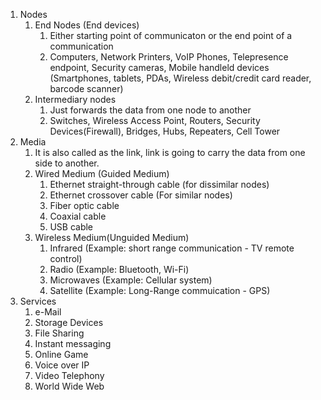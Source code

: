 1. Nodes
	1. End Nodes (End devices)
		1. Either starting point of communicaton or the end point of a communication
		2. Computers, Network Printers, VoIP Phones, Telepresence endpoint, Security cameras, Mobile handleld devices (Smartphones, tablets, PDAs, Wireless debit/credit card reader, barcode scanner) 
	2. Intermediary nodes
		1. Just forwards the data from one node to another
		2. Switches, Wireless Access Point, Routers, Security Devices(Firewall), Bridges, Hubs, Repeaters, Cell Tower
2. Media
	1. It is also called as the link, link is going to carry the data from one side to another.
	2. Wired Medium (Guided Medium)
		1. Ethernet straight-through cable (for dissimilar nodes)
		2. Ethernet crossover cable (For similar nodes)
		3. Fiber optic cable
		4. Coaxial cable
		5. USB cable
	3. Wireless Medium(Unguided Medium)
		1. Infrared (Example: short range communication - TV remote control)
		2. Radio (Example: Bluetooth, Wi-Fi)
		3. Microwaves (Example: Cellular system)
		4. Satellite (Example: Long-Range commuication - GPS)
3. Services
	1. e-Mail
	2. Storage Devices
	3. File Sharing
	4. Instant messaging
	5. Online Game
	6. Voice over IP
	7. Video Telephony
	8. World Wide Web

